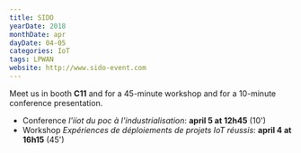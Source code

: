 ```yaml
---
title: SIDO
yearDate: 2018
monthDate: apr
dayDate: 04-05
categories: IoT
tags: LPWAN
website: http://www.sido-event.com
---
```


Meet us in booth **C11** and for a 45-minute workshop and for a 10-minute conference presentation. 
- Conference *l'iiot du poc à l'industrialisation*: __april 5 at 12h45__ (10')
- Workshop *Expériences de déploiements de projets IoT réussis*: __april 4 at 16h15__ (45')